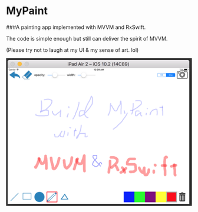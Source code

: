 # MyPaint
###A painting app implemented with MVVM and RxSwift.

The code is simple enough but still can deliver the spirit of MVVM.

(Please try not to laugh at my UI & my sense of art. lol)

![picture alt](./snap1.png "Title is optional")

